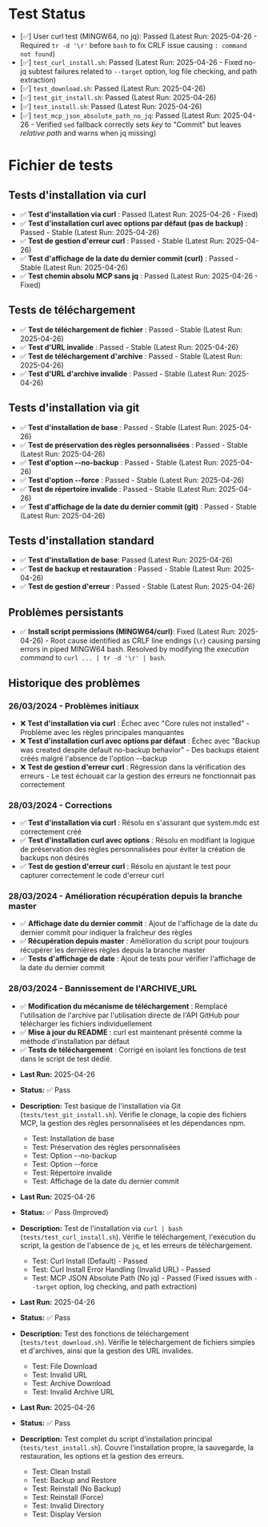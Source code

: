 # Test Status

- [✅] User curl test (MINGW64, no jq): Passed (Latest Run: 2025-04-26 - Required `tr -d '\r'` before `bash` to fix CRLF issue causing `: command not found`)
- [✅] `test_curl_install.sh`: Passed (Latest Run: 2025-04-26 - Fixed no-jq subtest failures related to `--target` option, log file checking, and path extraction)
- [✅] `test_download.sh`: Passed (Latest Run: 2025-04-26)
- [✅] `test_git_install.sh`: Passed (Latest Run: 2025-04-26)
- [✅] `test_install.sh`: Passed (Latest Run: 2025-04-26)
- [✅] `test_mcp_json_absolute_path_no_jq`: Passed (Latest Run: 2025-04-26 - Verified `sed` fallback correctly sets *key* to "Commit" but leaves *relative path* and warns when jq missing)

# Fichier de tests

## Tests d'installation via curl
- ✅ **Test d'installation via curl** : Passed (Latest Run: 2025-04-26 - Fixed)
- ✅ **Test d'installation curl avec options par défaut (pas de backup)** : Passed - Stable (Latest Run: 2025-04-26)
- ✅ **Test de gestion d'erreur curl** : Passed - Stable (Latest Run: 2025-04-26)
- ✅ **Test d'affichage de la date du dernier commit (curl)** : Passed - Stable (Latest Run: 2025-04-26)
- ✅ **Test chemin absolu MCP sans jq** : Passed (Latest Run: 2025-04-26 - Fixed)

## Tests de téléchargement
- ✅ **Test de téléchargement de fichier** : Passed - Stable (Latest Run: 2025-04-26)
- ✅ **Test d'URL invalide** : Passed - Stable (Latest Run: 2025-04-26)
- ✅ **Test de téléchargement d'archive** : Passed - Stable (Latest Run: 2025-04-26)
- ✅ **Test d'URL d'archive invalide** : Passed - Stable (Latest Run: 2025-04-26)

## Tests d'installation via git
- ✅ **Test d'installation de base** : Passed - Stable (Latest Run: 2025-04-26)
- ✅ **Test de préservation des règles personnalisées** : Passed - Stable (Latest Run: 2025-04-26)
- ✅ **Test d'option --no-backup** : Passed - Stable (Latest Run: 2025-04-26)
- ✅ **Test d'option --force** : Passed - Stable (Latest Run: 2025-04-26)
- ✅ **Test de répertoire invalide** : Passed - Stable (Latest Run: 2025-04-26)
- ✅ **Test d'affichage de la date du dernier commit (git)** : Passed - Stable (Latest Run: 2025-04-26)

## Tests d'installation standard
- ✅ **Test d'installation de base**: Passed (Latest Run: 2025-04-26)
- ✅ **Test de backup et restauration** : Passed - Stable (Latest Run: 2025-04-26)
- ✅ **Test de gestion d'erreur** : Passed - Stable (Latest Run: 2025-04-26)

## Problèmes persistants
- ✅ **Install script permissions (MINGW64/curl)**: Fixed (Latest Run: 2025-04-26) - Root cause identified as CRLF line endings (`\r`) causing parsing errors in piped MINGW64 bash. Resolved by modifying the *execution command* to `curl ... | tr -d '\r' | bash`.

## Historique des problèmes

### 26/03/2024 - Problèmes initiaux
- ❌ **Test d'installation via curl** : Échec avec "Core rules not installed" - Problème avec les règles principales manquantes
- ❌ **Test d'installation curl avec options par défaut** : Échec avec "Backup was created despite default no-backup behavior" - Des backups étaient créés malgré l'absence de l'option --backup
- ❌ **Test de gestion d'erreur curl** : Régression dans la vérification des erreurs - Le test échouait car la gestion des erreurs ne fonctionnait pas correctement

### 28/03/2024 - Corrections
- ✅ **Test d'installation via curl** : Résolu en s'assurant que system.mdc est correctement créé
- ✅ **Test d'installation curl avec options** : Résolu en modifiant la logique de préservation des règles personnalisées pour éviter la création de backups non désirés
- ✅ **Test de gestion d'erreur curl** : Résolu en ajustant le test pour capturer correctement le code d'erreur curl

### 28/03/2024 - Amélioration récupération depuis la branche master
- ✅ **Affichage date du dernier commit** : Ajout de l'affichage de la date du dernier commit pour indiquer la fraîcheur des règles
- ✅ **Récupération depuis master** : Amélioration du script pour toujours récupérer les dernières règles depuis la branche master
- ✅ **Tests d'affichage de date** : Ajout de tests pour vérifier l'affichage de la date du dernier commit

### 28/03/2024 - Bannissement de l'ARCHIVE_URL
- ✅ **Modification du mécanisme de téléchargement** : Remplacé l'utilisation de l'archive par l'utilisation directe de l'API GitHub pour télécharger les fichiers individuellement
- ✅ **Mise à jour du README** : curl est maintenant présenté comme la méthode d'installation par défaut
- ✅ **Tests de téléchargement** : Corrigé en isolant les fonctions de test dans le script de test dédié. 

*   **Last Run:** 2025-04-26
*   **Status:** ✅ Pass
*   **Description:** Test basique de l'installation via Git (`tests/test_git_install.sh`). Vérifie le clonage, la copie des fichiers MCP, la gestion des règles personnalisées et les dépendances npm.
    *   Test: Installation de base
    *   Test: Préservation des règles personnalisées
    *   Test: Option --no-backup
    *   Test: Option --force
    *   Test: Répertoire invalide
    *   Test: Affichage de la date du dernier commit

*   **Last Run:** 2025-04-26
*   **Status:** ✅ Pass (Improved)
*   **Description:** Test de l'installation via `curl | bash` (`tests/test_curl_install.sh`). Vérifie le téléchargement, l'exécution du script, la gestion de l'absence de `jq`, et les erreurs de téléchargement.
    *   Test: Curl Install (Default) - Passed
    *   Test: Curl Install Error Handling (Invalid URL) - Passed
    *   Test: MCP JSON Absolute Path (No jq) - Passed (Fixed issues with `--target` option, log checking, and path extraction)

*   **Last Run:** 2025-04-26
*   **Status:** ✅ Pass
*   **Description:** Test des fonctions de téléchargement (`tests/test_download.sh`). Vérifie le téléchargement de fichiers simples et d'archives, ainsi que la gestion des URL invalides.
    *   Test: File Download
    *   Test: Invalid URL
    *   Test: Archive Download
    *   Test: Invalid Archive URL

*   **Last Run:** 2025-04-26
*   **Status:** ✅ Pass
*   **Description:** Test complet du script d'installation principal (`tests/test_install.sh`). Couvre l'installation propre, la sauvegarde, la restauration, les options et la gestion des erreurs.
    *   Test: Clean Install
    *   Test: Backup and Restore
    *   Test: Reinstall (No Backup)
    *   Test: Reinstall (Force)
    *   Test: Invalid Directory
    *   Test: Display Version 